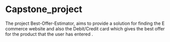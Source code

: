# Capstone_project
The project Best-Offer-Estimator, aims to provide a solution for finding the E commerce website and also the Debit/Credit card which gives the best offer for the product that the user has entered .
